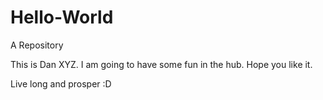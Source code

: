 # Hello-World
A Repository


This is Dan XYZ. I am going to have some fun in the hub. Hope you like it.


Live long and prosper :D
